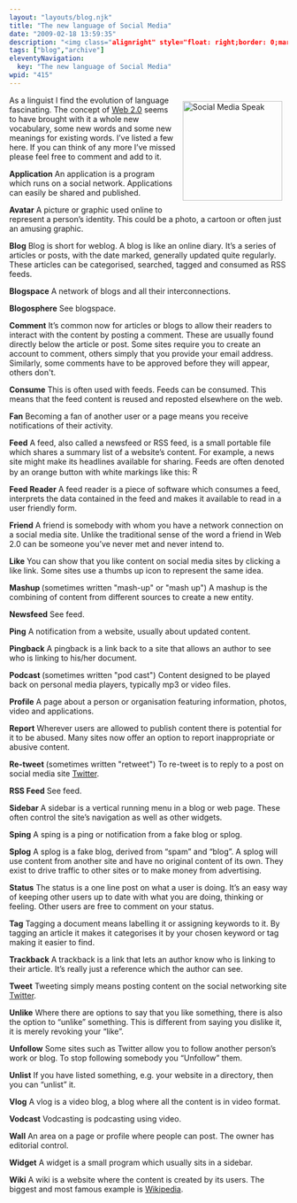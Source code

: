 ```yaml
---
layout: "layouts/blog.njk"
title: "The new language of Social Media"
date: "2009-02-18 13:59:35"
description: "<img class="alignright" style="float: right;border: 0;margin: 10px" src="http://www"
tags: ["blog","archive"]
eleventyNavigation:
  key: "The new language of Social Media"
wpid: "415"
---
```

<img class="alignright" style="float: right;border: 0;margin: 10px" src="http://www.chris-smith-web.com/wp/wp-content/uploads/2009/02/speak.jpg" alt="Social Media Speak" width="180" height="180" />As a linguist I find the evolution of language fascinating. The concept of <a href="http://www.chris-smith-web.com/wp/?p=27" target="_self">Web 2.0</a> seems to have brought with it a whole new vocabulary, some new words and some new meanings for existing words. I’ve listed a few here. If you can think of any more I’ve missed please feel free to comment and add to it.

<strong>Application</strong>
An application is a program which runs on a social network. Applications can easily be shared and published.

<strong>Avatar</strong>
A picture or graphic used online to represent a person’s identity. This could be a photo, a cartoon or often just an amusing graphic.

<strong>Blog</strong>
Blog is short for weblog. A blog is like an online diary. It’s a series of articles or posts, with the date marked, generally updated quite regularly. These articles can be categorised, searched, tagged and consumed as RSS feeds.

<strong>Blogspace</strong>
A network of blogs and all their interconnections.

<strong>Blogosphere</strong>
See blogspace.

<strong>Comment</strong>
It’s common now for articles or blogs to allow their readers to interact with the content by posting a comment. These are usually found directly below the article or post. Some sites require you to create an account to comment, others simply that you provide your email address. Similarly, some comments have to be approved before they will appear, others don't.

<strong>Consume</strong>
This is often used with feeds. Feeds can be consumed. This means that the feed content is reused and reposted elsewhere on the web.

<strong>Fan</strong>
Becoming a fan of another user or a page means you receive notifications of their activity.

<strong>Feed</strong>
A feed, also called a newsfeed or RSS feed, is a small portable file which shares a summary list of a website’s content. For example, a news site might make its headlines available for sharing. Feeds are often denoted by an orange button with white markings like this: <img style="border: 0" src="http://www.chris-smith-web.com/wp/wp-content/uploads/2009/02/rss.gif" alt="RSS Feed" width="16" height="16" />

<strong>Feed Reader</strong>
A feed reader is a piece of software which consumes a feed, interprets the data contained in the feed and makes it available to read in a user friendly form.

<strong>Friend</strong>
A friend is somebody with whom you have a network connection on a social media site. Unlike the traditional sense of the word a friend in Web 2.0 can be someone you’ve never met and never intend to.

<strong>Like</strong>
You can show that you like content on social media sites by clicking a like link. Some sites use a thumbs up icon to represent the same idea.

<strong>Mashup </strong>(sometimes written "mash-up" or "mash up")
A mashup is the combining of content from different sources to create a new entity.

<strong>Newsfeed</strong>
See feed.

<strong>Ping</strong>
A notification from a website, usually about updated content.

<strong>Pingback</strong>
A pingback is a link back to a site that allows an author to see who is linking to his/her document.

<strong>Podcast </strong>(sometimes written "pod cast")
Content designed to be played back on personal media players, typically mp3 or video files.

<strong>Profile</strong>
A page about a person or organisation featuring information, photos, video and applications.

<strong>Report</strong>
Wherever users are allowed to publish content there is potential for it to be abused. Many sites now offer an option to report inappropriate or abusive content.

<strong>Re-tweet </strong>(sometimes written "retweet")
To re-tweet is to reply to a post on social media site <a href="http://www.twitter.com" target="_blank">Twitter</a>.

<strong>RSS Feed</strong>
See feed.

<strong>Sidebar</strong>
A sidebar is a vertical running menu in a blog or web page. These often control the site’s navigation as well as other widgets.

<strong>Sping</strong>
A sping is a ping or notification from a fake blog or splog.

<strong>Splog</strong>
A splog is a fake blog, derived from “spam” and “blog”. A splog will use content from another site and have no original content of its own. They exist to drive traffic to other sites or to make money from advertising.

<strong>Status</strong>
The status is a one line post on what a user is doing. It’s an easy way of keeping other users up to date with what you are doing, thinking or feeling. Other users are free to comment on your status.

<strong>Tag</strong>
Tagging a document means labelling it or assigning keywords to it. By tagging an article it makes it categorises it by your chosen keyword or tag making it easier to find.

<strong>Trackback</strong>
A trackback is a link that lets an author know who is linking to their article. It’s really just a reference which the author can see.

<strong>Tweet</strong>
Tweeting simply means posting content on the social networking site <a href="http://www.twitter.com" target="_blank">Twitter</a>.

<strong>Unlike</strong>
Where there are options to say that you like something, there is also the option to “unlike” something. This is different from saying you dislike it, it is merely revoking your “like”.

<strong>Unfollow</strong>
Some sites such as Twitter allow you to follow another person’s work or blog. To stop following somebody you “Unfollow” them.

<strong>Unlist</strong>
If you have listed something, e.g. your website in a directory, then you can “unlist” it.

<strong>Vlog</strong>
A vlog is a video blog, a blog where all the content is in video format.

<strong>Vodcast</strong>
Vodcasting is podcasting using video.

<strong>Wall</strong>
An area on a page or profile where people can post. The owner has editorial control.

<strong>Widget</strong>
A widget is a small program which usually sits in a sidebar.

<strong>Wiki</strong>
A wiki is a website where the content is created by its users. The biggest and most famous example is <a href="http://www.wikipedia.org" target="_blank">Wikipedia</a>.